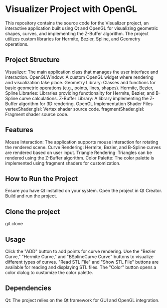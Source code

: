 # Visualizer Project with OpenGL
This repository contains the source code for the Visualizer project, an interactive application built using Qt and OpenGL for visualizing geometric shapes, curves, and implementing the Z-Buffer algorithm. The project utilizes custom libraries for Hermite, Bezier, Spline, and Geometry operations.

## Project Structure
Visualizer: The main application class that manages the user interface and interaction.
OpenGLWindow: A custom OpenGL widget where rendering and visualization take place.
Geometry Library: Classes and functions for basic geometric operations (e.g., points, lines, shapes).
Hermite, Bezier, Spline Libraries: Libraries providing functionality for Hermite, Bezier, and B-Spline curve calculations.
Z-Buffer Library: A library implementing the Z-Buffer algorithm for 3D rendering.
OpenGL Implementation
Shader Files
vertexShader.glsl: Vertex shader source code.
fragmentShader.glsl: Fragment shader source code.
## Features
Mouse Interaction: The application supports mouse interaction for rotating the rendered scene.
Curve Rendering: Hermite, Bezier, and B-Spline curves are rendered based on user input.
Triangle Rendering: Triangles can be rendered using the Z-Buffer algorithm.
Color Palette: The color palette is implemented using fragment shaders for customization.
## How to Run the Project
Ensure you have Qt installed on your system.
Open the project in Qt Creator.
Build and run the project.
## Clone the project 
git clone 
## Usage
Click the "ADD" button to add points for curve rendering.
Use the "Bezier Curve," "Hermite Curve," and "BSplineCurve Curve" buttons to visualize different types of curves.
"Read STL File" and "Show STL File" buttons are available for reading and displaying STL files.
The "Color" button opens a color dialog to customize the color palette.
## Dependencies
Qt: The project relies on the Qt framework for GUI and OpenGL integration.
